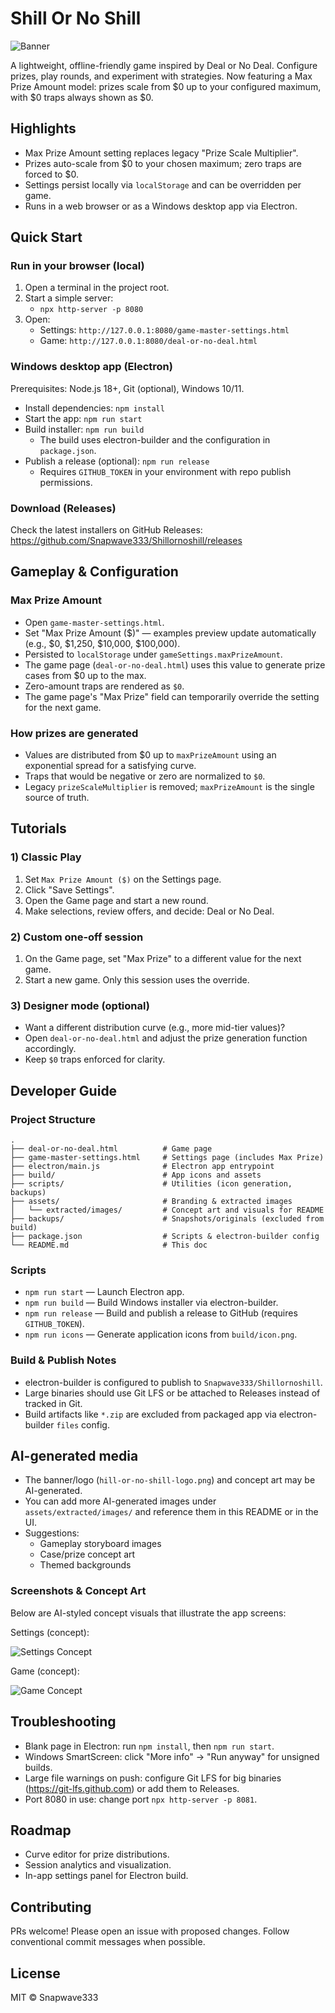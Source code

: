 # Shill Or No Shill

![Banner](hill-or-no-shill-logo.png)

A lightweight, offline-friendly game inspired by Deal or No Deal. Configure prizes, play rounds, and experiment with strategies. Now featuring a Max Prize Amount model: prizes scale from $0 up to your configured maximum, with $0 traps always shown as $0.

## Highlights
- Max Prize Amount setting replaces legacy "Prize Scale Multiplier".
- Prizes auto-scale from $0 to your chosen maximum; zero traps are forced to $0.
- Settings persist locally via `localStorage` and can be overridden per game.
- Runs in a web browser or as a Windows desktop app via Electron.

## Quick Start

### Run in your browser (local)
1. Open a terminal in the project root.
2. Start a simple server:
   - `npx http-server -p 8080`
3. Open:
   - Settings: `http://127.0.0.1:8080/game-master-settings.html`
   - Game: `http://127.0.0.1:8080/deal-or-no-deal.html`

### Windows desktop app (Electron)
Prerequisites: Node.js 18+, Git (optional), Windows 10/11.

- Install dependencies: `npm install`
- Start the app: `npm run start`
- Build installer: `npm run build`
  - The build uses electron-builder and the configuration in `package.json`.
- Publish a release (optional): `npm run release`
  - Requires `GITHUB_TOKEN` in your environment with repo publish permissions.

### Download (Releases)
Check the latest installers on GitHub Releases:
https://github.com/Snapwave333/Shillornoshill/releases

## Gameplay & Configuration

### Max Prize Amount
- Open `game-master-settings.html`.
- Set "Max Prize Amount ($)" — examples preview update automatically (e.g., $0, $1,250, $10,000, $100,000).
- Persisted to `localStorage` under `gameSettings.maxPrizeAmount`.
- The game page (`deal-or-no-deal.html`) uses this value to generate prize cases from $0 up to the max.
- Zero-amount traps are rendered as `$0`.
- The game page's "Max Prize" field can temporarily override the setting for the next game.

### How prizes are generated
- Values are distributed from $0 up to `maxPrizeAmount` using an exponential spread for a satisfying curve.
- Traps that would be negative or zero are normalized to `$0`.
- Legacy `prizeScaleMultiplier` is removed; `maxPrizeAmount` is the single source of truth.

## Tutorials

### 1) Classic Play
1. Set `Max Prize Amount ($)` on the Settings page.
2. Click "Save Settings".
3. Open the Game page and start a new round.
4. Make selections, review offers, and decide: Deal or No Deal.

### 2) Custom one-off session
1. On the Game page, set "Max Prize" to a different value for the next game.
2. Start a new game. Only this session uses the override.

### 3) Designer mode (optional)
- Want a different distribution curve (e.g., more mid-tier values)?
- Open `deal-or-no-deal.html` and adjust the prize generation function accordingly.
- Keep `$0` traps enforced for clarity.

## Developer Guide

### Project Structure
```
.
├── deal-or-no-deal.html          # Game page
├── game-master-settings.html     # Settings page (includes Max Prize)
├── electron/main.js              # Electron app entrypoint
├── build/                        # App icons and assets
├── scripts/                      # Utilities (icon generation, backups)
├── assets/                       # Branding & extracted images
│   └── extracted/images/         # Concept art and visuals for README
├── backups/                      # Snapshots/originals (excluded from build)
├── package.json                  # Scripts & electron-builder config
└── README.md                     # This doc
```

### Scripts
- `npm run start` — Launch Electron app.
- `npm run build` — Build Windows installer via electron-builder.
- `npm run release` — Build and publish a release to GitHub (requires `GITHUB_TOKEN`).
- `npm run icons` — Generate application icons from `build/icon.png`.

### Build & Publish Notes
- electron-builder is configured to publish to `Snapwave333/Shillornoshill`.
- Large binaries should use Git LFS or be attached to Releases instead of tracked in Git.
- Build artifacts like `*.zip` are excluded from packaged app via electron-builder `files` config.

## AI-generated media
- The banner/logo (`hill-or-no-shill-logo.png`) and concept art may be AI-generated.
- You can add more AI-generated images under `assets/extracted/images/` and reference them in this README or in the UI.
- Suggestions:
  - Gameplay storyboard images
  - Case/prize concept art
  - Themed backgrounds

### Screenshots & Concept Art
Below are AI-styled concept visuals that illustrate the app screens:

Settings (concept):

![Settings Concept](assets/extracted/images/concept-settings.svg)

Game (concept):

![Game Concept](assets/extracted/images/concept-game.svg)

## Troubleshooting
- Blank page in Electron: run `npm install`, then `npm run start`.
- Windows SmartScreen: click "More info" → "Run anyway" for unsigned builds.
- Large file warnings on push: configure Git LFS for big binaries (https://git-lfs.github.com) or add them to Releases.
- Port 8080 in use: change port `npx http-server -p 8081`.

## Roadmap
- Curve editor for prize distributions.
- Session analytics and visualization.
- In-app settings panel for Electron build.

## Contributing
PRs welcome! Please open an issue with proposed changes. Follow conventional commit messages when possible.

## License
MIT © Snapwave333